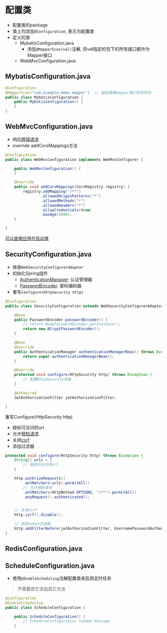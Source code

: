 # 配置类

- 配置类的package
- 类上均添加`@Configuration`, 表示为配置类
- 定义的类
  - MybatisConfiguration.java
    - 添加`@MapperScan(val)`注解, 将val指定的包下的所有接口都作为Mapper接口
  - WebMvcConfiguration.java

## MybatisConfiguration.java

```java
@Configuration
@MapperScan("com.example.demo.mapper")  // 指定搜索mapper接口所在的包
public class MybatisConfiguration {
    public MybatisConfiguration() {
    }
}
```

## WebMvcConfiguration.java

- 响应[跨域请求](Http_CORS.md)
- override addCorsMappings方法

```java
@Configuration
public class WebMvcConfiguration implements WebMvcConfigurer {

    public WebMvcConfiguration() {
    }

    @Override
    public void addCorsMappings(CorsRegistry registry) {
        registry.addMapping("/**")
                .allowedOriginPatterns("*")
                .allowedMethods("*")
                .allowedHeaders("*")
                .allowCredentials(true)
                .maxAge(3600);
    }

}
```

[可以直接应用在启动类](SpringBoot_CORS_On_Application.md)

## SecurityConfiguration.java

- 继承`WebSecurityConfigurerAdapter`
- 初始化Spring组件
  - [AuthenticationManager](): 认证管理器
  - [PasswordEncoder](): 密码编码器
- 重写`configure(HttpSecurity http)`

```java
@Configuration
public class SecurityConfiguration extends WebSecurityConfigurerAdapter {

    @Bean
    public PasswordEncoder passwordEncoder() {
        // return NoOpPasswordEncoder.getInstance();
        return new BCryptPasswordEncoder();
    }

    @Bean
    @Override
    public AuthenticationManager authenticationManagerBean() throws Exception {
        return super.authenticationManagerBean();
    }

    @Override
    protected void configure(HttpSecurity http) throws Exception {
        // 配置HttpSecurity对象
    }

    @Autowired
    JwtAuthorizationFilter jwtAuthorizationFilter;

}
```

重写Configure(HttpSecurity http)

- 授权可访问的url
- 允许[预检请求](../../Network/Http_CORS_Preflighted_Requests.md)
- 关闭[csrf](Web_CSRF.md)
- 添加过滤器

```java
protected void configure(HttpSecurity http) throws Exception {
    String[] urls = {
        // 授权可访问的url
    }

    http.authrizeRequests()
        .antMatchers(urls).permitAll()
        // 允许预检请求
        .antMatchers(HttpMethod.OPTIONS, "/**").permitAll()
        .anyRequest().authenticated();


    // 关闭csrf
    http.csrf().disable();  

    // 添加token过滤器
    http.addFilterBefore(jwtAuthorizationFilter, UsernamePasswordAuthenticationFilter.class);
}
```

## RedisConfiguration.java

## ScheduleConfiguration.java

- 使用`@EnableScheduling`注解配置类来启用定时任务 

> 不需要其它添加其它方法

```java
@Configuration
@EnableScheduling
public class ScheduleConfiguration {

    public ScheduleConfiguration() {
        // ScheduleConfiguration loaded message
    }

```

